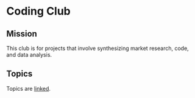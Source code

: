 # Coding Club

## Mission
This club is for projects that involve synthesizing market research, code, and data analysis.

## Topics

Topics are [linked](https://docs.google.com/document/d/1gd9ICHJcza88VW0f6fKY-VdRQS-fPs9TrdwwaLuCQCs/edit#).
